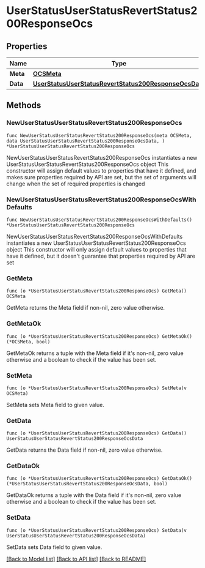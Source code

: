 # UserStatusUserStatusRevertStatus200ResponseOcs

## Properties

Name | Type | Description | Notes
------------ | ------------- | ------------- | -------------
**Meta** | [**OCSMeta**](OCSMeta.md) |  | 
**Data** | [**UserStatusUserStatusRevertStatus200ResponseOcsData**](UserStatusUserStatusRevertStatus200ResponseOcsData.md) |  | 

## Methods

### NewUserStatusUserStatusRevertStatus200ResponseOcs

`func NewUserStatusUserStatusRevertStatus200ResponseOcs(meta OCSMeta, data UserStatusUserStatusRevertStatus200ResponseOcsData, ) *UserStatusUserStatusRevertStatus200ResponseOcs`

NewUserStatusUserStatusRevertStatus200ResponseOcs instantiates a new UserStatusUserStatusRevertStatus200ResponseOcs object
This constructor will assign default values to properties that have it defined,
and makes sure properties required by API are set, but the set of arguments
will change when the set of required properties is changed

### NewUserStatusUserStatusRevertStatus200ResponseOcsWithDefaults

`func NewUserStatusUserStatusRevertStatus200ResponseOcsWithDefaults() *UserStatusUserStatusRevertStatus200ResponseOcs`

NewUserStatusUserStatusRevertStatus200ResponseOcsWithDefaults instantiates a new UserStatusUserStatusRevertStatus200ResponseOcs object
This constructor will only assign default values to properties that have it defined,
but it doesn't guarantee that properties required by API are set

### GetMeta

`func (o *UserStatusUserStatusRevertStatus200ResponseOcs) GetMeta() OCSMeta`

GetMeta returns the Meta field if non-nil, zero value otherwise.

### GetMetaOk

`func (o *UserStatusUserStatusRevertStatus200ResponseOcs) GetMetaOk() (*OCSMeta, bool)`

GetMetaOk returns a tuple with the Meta field if it's non-nil, zero value otherwise
and a boolean to check if the value has been set.

### SetMeta

`func (o *UserStatusUserStatusRevertStatus200ResponseOcs) SetMeta(v OCSMeta)`

SetMeta sets Meta field to given value.


### GetData

`func (o *UserStatusUserStatusRevertStatus200ResponseOcs) GetData() UserStatusUserStatusRevertStatus200ResponseOcsData`

GetData returns the Data field if non-nil, zero value otherwise.

### GetDataOk

`func (o *UserStatusUserStatusRevertStatus200ResponseOcs) GetDataOk() (*UserStatusUserStatusRevertStatus200ResponseOcsData, bool)`

GetDataOk returns a tuple with the Data field if it's non-nil, zero value otherwise
and a boolean to check if the value has been set.

### SetData

`func (o *UserStatusUserStatusRevertStatus200ResponseOcs) SetData(v UserStatusUserStatusRevertStatus200ResponseOcsData)`

SetData sets Data field to given value.



[[Back to Model list]](../README.md#documentation-for-models) [[Back to API list]](../README.md#documentation-for-api-endpoints) [[Back to README]](../README.md)


